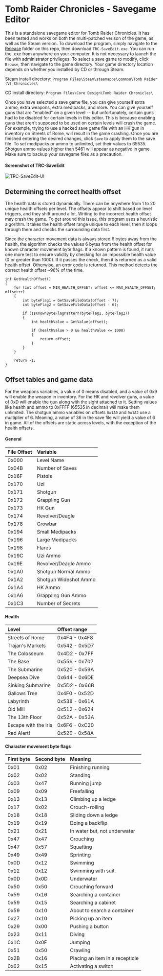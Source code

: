 # Tomb Raider Chronicles - Savegame Editor
This is a standalone savegame editor for Tomb Raider Chronicles. It has been tested and works on both the multi-patched verison of the game, as well as the Steam version. To download the program, simply navigate to the [Release](https://github.com/JulianOzelRose/TRC-SaveEdit/tree/master/x64/Release) folder on this repo, then download ```TRC-SaveEdit.exe```. You can run the .exe from anywhere on your computer. It is not necessary to launch the file with administrator privileges. To select a save game to modify, click ```Browse```, then navigate to the game directory. Your game directory location depends on whether you installed by CD or through Steam.

Steam install directory: ```Program Files\Steam\steamapps\common\Tomb Raider (V) Chronicles\```

CD install directory: ```Program Files\Core Design\Tomb Raider Chronicles\```

Once you have selected a save game file, you can give yourself extra ammo, extra weapons, extra medipacks, and more. You can give yourself guns that are "enabled" on a given level -- but unfortunately, certain guns had to be disabled for certain levels in this editor. This is because enabling guns that aren't supposed to be used on certain levels will crash the game. For example, trying to use a hacked save game file with an HK gun in inventory on Streets of Rome, will result in the game crashing. Once you are finished entering the desired changes, click ```Save``` to apply them to the save file. To set medipacks or ammo to unlimited, set their values to 65535. Shotgun ammo values higher than 5461 will appear as negative in game. Make sure
to backup your savegame files as a precaution.

#### Screenshot of TRC-SaveEdit
![TRC-SaveEdit-UI](https://github.com/JulianOzelRose/TRC-SaveEdit/assets/95890436/db2c44a1-b1d8-4cdf-94be-bfe52f7205ba)

## Determining the correct health offset
The health data is stored dynamically. There can be anywhere from 1 to 20 unique health offsets per level. The offsets appear to shift based on level triggers, and they shift around a lot. Writing to the incorrect health offset may crash the game.
To get around this issue, this program uses a heuristic algorithm. It takes the health offset range unique to each level, then it loops through them and checks the surrounding data first.

Since the character movement data is always stored 6 bytes away
from the health, the algorithm checks the values 6 bytes from the health offset for known character movement byte flags. If a known pattern is found, it runs one more test to ensure validity by checking for an impossible health value (0 or greater than
1000). If it passes the check, then it is returned as a valid health offset. Otherwise, an error code is returned. This method detects the correct health offset ~96% of the time.

```
int GetHealthOffset()
{
	for (int offset = MIN_HEALTH_OFFSET; offset <= MAX_HEALTH_OFFSET; offset++)
	{
		int byteFlag1 = GetSaveFileData(offset - 7);
		int byteFlag2 = GetSaveFileData(offset - 6);

		if (IsKnownByteFlagPattern(byteFlag1, byteFlag2))
		{
			int healthValue = GetValue(offset);

			if (healthValue > 0 && healthValue <= 1000)
			{
				return offset;
			}
		}
	}

	return -1;
}
```

## Offset tables and game data ##
For the weapons variables, a value of 0 means disabled, and a value of 0x9 will enable the weapon in inventory. For the HK and revolver guns,
a value of 0xD will enable the gun along with the sight attached to it. Setting values like health and ammo to 0xFFFF (65535 in decimal) will make them unlimited.
The shotgun ammo variables on offsets ```0x1A0``` and ```0x1A2``` use a multiplier of 6. Meaning, a value of 36 in the save file will yield a value of 6 in game.
All of the offsets are static across levels, with the exception of the health offsets.

#### General ####
| **File Offset**     | **Variable**              |
| :---                | :---                      |
| 0x000               | Level Name                |
| 0x04B               | Number of Saves           |
| 0x16F               | Pistols                   |
| 0x170               | Uzi                       |
| 0x171               | Shotgun                   |
| 0x172               | Grappling Gun             |
| 0x173               | HK Gun                    |
| 0x174               | Revolver/Deagle           |
| 0x178               | Crowbar                   |
| 0x194               | Small Medipacks           |
| 0x196               | Large Medipacks           |
| 0x198               | Flares                    |
| 0x19C               | Uzi Ammo                  |
| 0x19E               | Revolver/Deagle Ammo      |
| 0x1A0               | Shotgun Normal Ammo       |
| 0x1A2               | Shotgun Wideshot Ammo     |
| 0x1A4               | HK Ammo                   |
| 0x1A6               | Grappling Gun Ammo        |
| 0x1C3               | Number of Secrets         |

#### Health ####
| **Level**           	| **Offset range**      |
| :---                	| :---                  |
| Streets of Rome     	| 0x4F4 - 0x4F8		|
| Trajan's Markets    	| 0x542 - 0x5D7		|
| The Colosseum	      	| 0x4D2 - 0x7FF		|
| The Base		| 0x556 - 0x707		|
| The Submarine		| 0x520 - 0x59A		|
| Deepsea Dive		| 0x644 - 0x6DE		|
| Sinking Submarine	| 0x5D2 - 0x66B		|
| Gallows Tree		| 0x4F0 - 0x52D		|
| Labyrinth		| 0x538 - 0x61A		|
| Old Mill		| 0x512 - 0x624		|
| The 13th Floor	| 0x52A - 0x53A		|
| Escape with the Iris	| 0x6F6 - 0xC20		|
| Red Alert!		| 0x52E - 0x58A		|

#### Character movement byte flags ####
| **First byte** | **Second byte** | **Meaning**       			|
| :---           | :---            | :--               			|
| 0x01           | 0x02            | Finishing running 			|
| 0x02           | 0x02            | Standing				|
| 0x03           | 0x47            | Running jump			|
| 0x09           | 0x09            | Freefalling			|
| 0x13           | 0x13            | Climbing up a ledge		|
| 0x17           | 0x02            | Crouch-rolling			|
| 0x18           | 0x18            | Sliding down a ledge		|
| 0x19           | 0x19            | Doing a backflip			|
| 0x21           | 0x21            | In water but, not underwater 	|
| 0x47           | 0x47            | Crouching				|
| 0x47           | 0x57            | Squatting				|
| 0x49           | 0x49            | Sprinting				|
| 0x0D           | 0x12            | Swimming				|
| 0x12           | 0x12            | Swimming with suit			|
| 0x0D           | 0x0D            | Underwater				|
| 0x50           | 0x50            | Crouching forward			|
| 0x59           | 0x16            | Searching a container		|
| 0x59           | 0x15            | Searching a cabinet		|
| 0x59           | 0x10            | About to search a container	|
| 0x27           | 0x10            | Picking up an item			|
| 0x29           | 0x00            | Pushing a button			|
| 0x23           | 0x11            | Diving				|
| 0x1C           | 0x0F            | Jumping				|
| 0x51           | 0x50            | Crawling				|
| 0x2B           | 0x16            | Placing an item in a recepticle	|
| 0x62 		 | 0x15		   | Activating a switch		|
